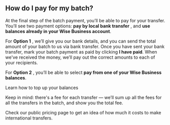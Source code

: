 ## How do I pay for my batch?  
At the final step of the batch payment, you’ll be able to pay for your transfer. You’ll see two payment options: **pay by local bank transfer** , and **use balances already in your Wise Business account**. 

For **Option 1** , we’ll give you our bank details, and you can send the total amount of your batch to us via bank transfer. Once you have sent your bank transfer, mark your batch payment as paid by clicking **I have paid**. When we've received the money, we’ll pay out the correct amounts to each of your recipients.

For **Option 2** , you’ll be able to select **pay from one of your Wise Business balances**. 

Learn how to top up your balances

Keep in mind: there's a fee for each transfer — we’ll sum up all the fees for all the transfers in the batch, and show you the total fee.

Check our public pricing page to get an idea of how much it costs to make international transfers.